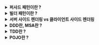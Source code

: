 
<details>
<summary><b>퍼사드 패턴이란 ?</b></summary>
<div markdown="1">

* 멘토님한테 질문했던거 언급
* 퍼사드는 건물의 정면을 의미한다. 디자인 패턴중 하나이다.
* 퍼사드는 공통적인 작업에 대해 간편한 메소드들을 제공한다.
![](https://upload.wikimedia.org/wikipedia/commons/thumb/5/56/UML_DP_Fa%C3%A7ade.png/330px-UML_DP_Fa%C3%A7ade.png)

</div>
</details>


<details>
<summary><b>빌더 패턴이란 ?</b></summary>
<div markdown="1">

* 빌더 패턴 장점
    * 필요한 데이터만 설정할 수 있음
    * 유연성을 확보할 수 있음 (필드가 추가되어도 기존의 모든 코드를 수정하지 않아도 된다.)
    * 가독성을 높일 수 있음
    * 불변성을 확보할 수 있음
* 단점 으로는 파라미터가 늘어날수록 코드를 읽기가 힘들다는 점에서 오히려 가독성이 떨어질 수 있다.

</div>
</details>


<details>
<summary><b>서버 사이드 렌더링 vs 클라이언트 사이드 렌더링</b></summary>
<div markdown="1">

1. 서버 사이드 렌더링
    * 설명: 서버에서 완전한 HTML을 만들어서 내려줍니다. 대표적으로 jsp, thymeleaf, velocity, freemarker가 있습니다.
    * 장점: 단순하고, 학습 곡선이 낮습니다. 백엔드 개발자도 쉽게 개발할 수 있습니다.
    * 단점: 동적이면서 복잡한 화면을 만들기 어렵습니다.

<br>

2. 클라이언트 사이드 렌더링
    * 설명: 서버는 API만 제공하고, 프레임워크가 템플릿과 서버 API 응답 결과를 조합해서 HTML 화면을 동적으로 만듭니다. 
    * 대표적으로 react, vue.js, angularJS 등이 있습니다.
    * 장점 : 동적이고, 복잡한 화면을 만들기 좋습니다.
    * 단점 : 공부할 분량이 매우 많습니다. 자바스크립트에 능숙해야 합니다. 웹 프론트엔드 개발자라는 전문 분야가 있습니다.

</div>
</details>


<details>
<summary><b>DDD란, MSA란 ?</b></summary>
<div markdown="1">

* DDD란 ?
* DDD란 도메인을 주도로 하여 아키텍처를 설계하는 방식
* 도메인이란 어떠한 유사한 업무나 목적을 가진 집합
* 온라인 서점 이라는 도메인을 예로들면 하위 도메인으로 상품, 회원, 배송 등등의 도메인으로 나뉠 수 있다.
* 도메인은 서로 철저히 분리되고, **높은 응집력**과 **낮은 결합도**로 **변경과 확장에 용이**한 설계를 얻게 됩니다.
* 규모가 커질수록 구조와 코드가 복잡해지고 어플리케이션이 무거워진다는 단점이 있음

* MSA란 ?
* 여러 모듈(경량화되고 독립적인 서비스)을 조합하여 애플리케이션을 구현
* 모듈마다 자체 DB를 가지고 있어 개발부터 배포까지 모듈단위로 효율적으로 진행할 수 있음
* 하지만 독립적이기 때문에 확장성을 고려한 설계나 트랜잭션 처리가 어렵다는 단점이 있음

</div>
</details>


<details>
<summary><b>TDD란 ?</b></summary>
<div markdown="1">

* 테스트 주도 개발
* 테스트를 먼저 만들고 테스트를 통과하기 위한 것을 구현해 내는 것 
* 즉, 만드는 과정에서 우선 테스트를 작성하고 그걸 통과하는 코드를 만들고를 반복하면서 
* 제대로 동작하는지에 대한 피드백을 적극적으로 받는 것이다.

TDD를 왜 해야할까
* 불확실성이 높을 때 **피드백** 과 **협력** 은 중요하다.
* **피드백** 과 **협력** 은 불확실성이 높을 때 더 좋은 결과를 이끌어낼 수 있다.
* TDD도 마찬가지로 피드백과 협력을 증진시킬 수 있는 요소를 갖추고 있기 때문에 조금 더 확실한 코드를 짤 수 있는것

</div>
</details>


<details>
<summary><b>POJO란 ?</b></summary>
<div markdown="1">

* POJO(Plain Old Java Object) 란?
* 객체지향적인 원리에 충실하면서, 환경과 기술에 종속되지 않고 필요에 따라 재활용될 수 있는 방식으로 설계된 오브젝트

</div>
</details>


